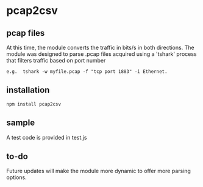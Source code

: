 # pcap2csv

## pcap files
At this time, the module converts the traffic in bits/s in both directions.
The module was designed to parse .pcap files acquired using a 'tshark' process that filters traffic based on port number
```
e.g.  tshark -w myfile.pcap -f "tcp port 1883" -i Ethernet.
```

## installation
```
npm install pcap2csv
```

## sample
A test code is provided in test.js

## to-do
Future updates will make the module more dynamic to offer more parsing options.
